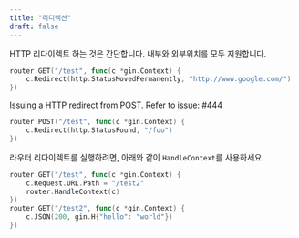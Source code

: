 ```yaml
---
title: "리디렉션"
draft: false
---
```


HTTP 리다이렉트 하는 것은 간단합니다. 내부와 외부위치를 모두 지원합니다.

```go
router.GET("/test", func(c *gin.Context) {
	c.Redirect(http.StatusMovedPermanently, "http://www.google.com/")
})
```

Issuing a HTTP redirect from POST. Refer to issue: [#444](https://github.com/gin-gonic/gin/issues/444)

```go
router.POST("/test", func(c *gin.Context) {
	c.Redirect(http.StatusFound, "/foo")
})
```

라우터 리다이렉트를 실행하려면, 아래와 같이 `HandleContext`를 사용하세요.

``` go
router.GET("/test", func(c *gin.Context) {
    c.Request.URL.Path = "/test2"
    router.HandleContext(c)
})
router.GET("/test2", func(c *gin.Context) {
    c.JSON(200, gin.H{"hello": "world"})
})
```
